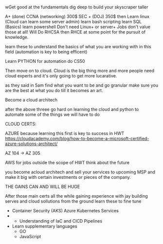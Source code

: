wGet good at the fundamentals 
dig deep to build your skyscraper taller

A+ (done)
CCNA (networking) 300$
SEC + (DOJ) 350$
then
Learn linux  (Cloud can learn some server admin) 
learn bash scripting
learn SQL (Basics)
learn powershell
Don't need Linux+ or server+ Jobs don't value those at all!
Will Do RHCSA then RHCE at some point for the pursuit of knowledge.

learn these to understand the basics of what you are working with in this field (automation is key to being efficent)

Learn PYTHON for automation do CS50

Then move on to cloud.
Cloud is the big thing more and more people need cloud experts and it's only going to get more lucarative.

as they said in 5am find what you want to be and go granular make sure you are the best at what you do till it becomes an art.

Become a cloud architech

after the above threee go hard on learning the cloud and python to automate some of the things we will have to do

CLOUD CERTS:

AZURE because learning this first is key to success in HWT
https://cloudacademy.com/blog/how-to-become-a-microsoft-certified-azure-solutions-architect/

AZ 104 -> AZ 305

AWS  for jobs outside the scope of HWT think about the future

you become acloud architech and sell your services to upcoming MSP and make it big with certain investments or pieces of the company.

THE GAINS CAN AND WILL BE HUGE

After those main certs all the while gaining experience with jay building serves and cloud sollutions from the ground learn these to fine tune

-   Container Security (AKS) Azure Kubernetes Services
- -   Understanding of IaC and CICD Pipelines
- Learn supplementary languages 
	- GO
	- JavaScript 
	

